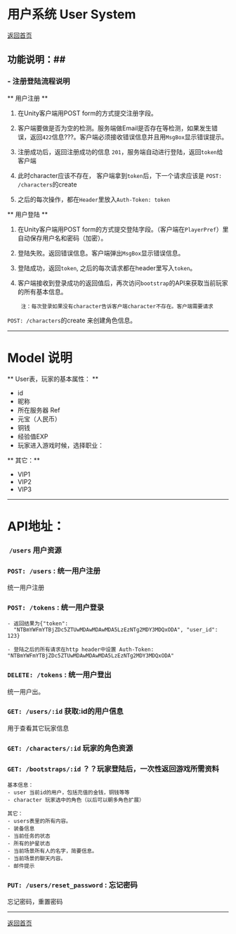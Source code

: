 # 用户系统 User System #

[返回首页](./index.md)

## 功能说明：##


### - 注册登陆流程说明 ###

** 用户注册 **

1. 在Unity客户端用POST form的方式提交注册字段。
2. 客户端要做是否为空的检测。服务端做Email是否存在等检测，如果发生错误，返回`422`信息???。客户端必须接收错误信息并且用`MsgBox`显示错误提示。

3. 注册成功后，返回注册成功的信息 `201`，服务端自动进行登陆，返回`token`给客户端
4. 此时character应该不存在， 客户端拿到`token`后，下一个请求应该是 `POST: /characters`的create
4. 之后的每次操作，都在`Header`里放入`Auth-Token: token`

** 用户登陆 **

1. 在Unity客户端用POST form的方式提交登陆字段。（客户端在`PlayerPref`）里自动保存用户名和密码（加密）。
2. 登陆失败。返回错误信息。客户端弹出`MsgBox`显示错误信息。
3. 登陆成功，返回`token`, 之后的每次请求都在header里写入`token`。
4. 客户端接收到登录成功的返回值后，再次访问`bootstrap`的API来获取当前玩家的所有基本信息。


		注：每次登录如果没有character告诉客户端character不存在。客户端需要请求
`POST: /characters`的create 来创建角色信息。


------------------------------------------------------------------

# Model 说明 #

** User表，玩家的基本属性： **

- id 
- 昵称 
- 所在服务器 Ref
- 元宝（人民币） 
- 铜钱 
- 经验值EXP
- 玩家进入游戏时候，选择职业： 


** 其它：**

- VIP1
- VIP2
- VIP3

------------------------------------------------------------------


# API地址：

###  `/users` 用户资源   

### `POST: /users` : 统一用户注册     

统一用户注册

### `POST: /tokens` : 统一用户登录     

	- 返回结果为{"token":
	  "NTBmYWFmYTBjZDc5ZTUwMDAwMDAwMDA5LzEzNTg2MDY3MDQxODA", "user_id": 123}
	
	- 登陆之后的所有请求在http header中设置 Auth-Token: "NTBmYWFmYTBjZDc5ZTUwMDAwMDAwMDA5LzEzNTg2MDY3MDQxODA"


### `DELETE: /tokens` : 统一用户登出     

统一用户出。



### `GET: /users/:id` 获取:id的用户信息
用于查看其它玩家信息

### `GET: /characters/:id` 玩家的角色资源

### `GET: /bootstraps/:id` ？？玩家登陆后，一次性返回游戏所需资料

    基本信息：
    - user 当前id的用户，包括充值的金钱，铜钱等等 
    - character 玩家选中的角色（以后可以朝多角色扩展） 
    
    其它：
    - users表里的所有内容。 
    - 装备信息 
    - 当前任务的状态 
    - 所有的护星状态 
    - 当前场景所有人的名字，简要信息。 
    - 当前场景的聊天内容。 
    - 邮件提示 

    


### `PUT: /users/reset_password` : 忘记密码    

忘记密码，重置密码


------------------------------------------------------------------

[返回首页](./index.md)
